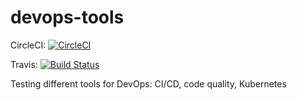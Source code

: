 # devops-tools

CircleCI: [![CircleCI](https://circleci.com/gh/janivihervas/devops-tools/tree/master.svg?style=svg)](https://circleci.com/gh/janivihervas/devops-tools/tree/master)

Travis: [![Build Status](https://travis-ci.org/janivihervas/devops-tools.svg?branch=master)](https://travis-ci.org/janivihervas/devops-tools)

Testing different tools for DevOps: CI/CD, code quality, Kubernetes
